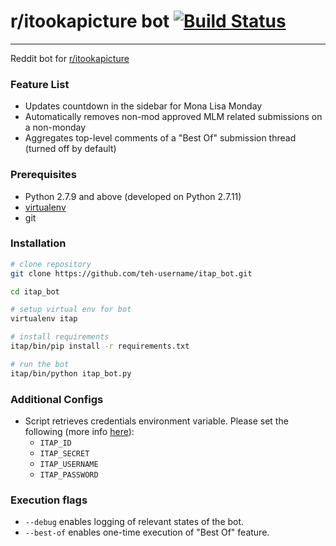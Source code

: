 # r/itookapicture bot [![Build Status](https://travis-ci.org/teh-username/itap_bot.svg?branch=master)](https://travis-ci.org/teh-username/itap_bot)

---

Reddit bot for [r/itookapicture](https://www.reddit.com/r/itookapicture)

### Feature List

* Updates countdown in the sidebar for Mona Lisa Monday
* Automatically removes non-mod approved MLM related submissions on a non-monday
* Aggregates top-level comments of a "Best Of" submission thread (turned off by default)

### Prerequisites
* Python 2.7.9 and above (developed on Python 2.7.11)
* [virtualenv](https://virtualenv.pypa.io/en/latest/installation.html)
* git


### Installation
```bash
# clone repository
git clone https://github.com/teh-username/itap_bot.git

cd itap_bot

# setup virtual env for bot
virtualenv itap

# install requirements
itap/bin/pip install -r requirements.txt

# run the bot
itap/bin/python itap_bot.py
```


### Additional Configs
* Script retrieves credentials environment variable. Please set the following (more info [here](https://praw.readthedocs.io/en/latest/getting_started/authentication.html#script-application)):
    * `ITAP_ID`
    * `ITAP_SECRET`
    * `ITAP_USERNAME`
    * `ITAP_PASSWORD`


### Execution flags
* `--debug` enables logging of relevant states of the bot.
* `--best-of` enables one-time execution of "Best Of" feature.
